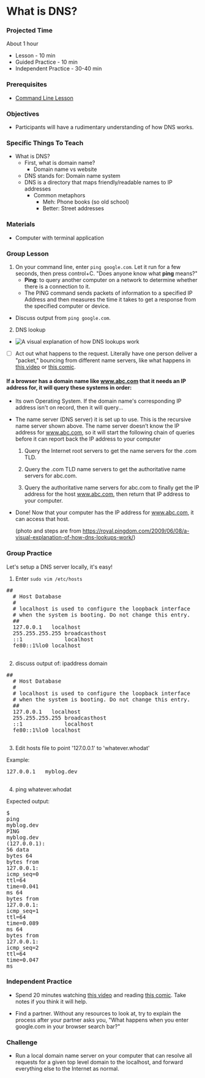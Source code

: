 # What is DNS?

### Projected Time
About 1 hour

- Lesson - 10 min
- Guided Practice - 10 min
- Independent Practice - 30-40 min

### Prerequisites
- [Command Line Lesson](/command-line/command-line-interface.md)

### Objectives
- Participants will have a rudimentary understanding of how DNS works.

### Specific Things To Teach

- What is DNS?
  - First, what is domain name?
    - Domain name vs website
  - DNS stands for: Domain name system
  - DNS is a directory that maps friendly/readable names to IP addresses
    - Common metaphors
      - Meh: Phone books (so old school)
      - Better: Street addresses

### Materials
- Computer with terminal application

### Group Lesson
1. On your command line, enter ```ping google.com```.  Let it run for a few seconds, then press control+C.
  "Does anyone know what **ping** means?"
   - **Ping**: to query another computer on a network to determine whether there is a connection to it.
   - The PING command sends packets of information to a specified IP Address and then measures the time it takes to get a response from the  specified computer or device.
  - Discuss output from ```ping google.com```.

2. DNS lookup
  - ![A visual explanation of how DNS lookups work](http://farm3.static.flickr.com/2435/3607857746_b4372ba3ba_o.png)
  - [ ] Act out what happens to the request.  Literally have one person deliver a "packet," bouncing from different name servers, like what happens in [this video](https://www.youtube.com/watch?v=72snZctFFtA) or [this comic](https://howdns.works/ep1/).

  #### If a browser has a domain name like www.abc.com that it needs an IP address for, it will query these systems in order:

  - Its own Operating System.  If the domain name's corresponding IP address isn't on record, then it will query...

  - The name server (DNS server) it is set up to use. This is the recursive name server shown above.  The name server doesn’t know the IP address for www.abc.com, so it will start the following chain of queries before it can report back the IP address to your computer

    1. Query the Internet root servers to get the name servers for the .com TLD.

    2. Query the .com TLD name servers to get the authoritative name servers for abc.com.

    3. Query the authoritative name servers for abc.com to finally get the IP address for the host www.abc.com, then return that IP address to your computer.

  - Done! Now that your computer has the IP address for www.abc.com, it can access that host.

    (photo and steps are from https://royal.pingdom.com/2009/06/08/a-visual-explanation-of-how-dns-lookups-work/)

### Group Practice
Let's setup a DNS server locally, it's easy!
1. Enter ```sudo vim /etc/hosts```
  <pre><span class="cp">##</span>
  <span class="cp"># Host Database</span>
  <span class="cp">#</span>
  <span class="cp"># localhost is used to configure the loopback interface</span>
  <span class="cp"># when the system is booting. Do not change this entry.</span>
  <span class="cp">##</span>
  <span class="mf">127.0.0.1</span>   <span class="n">localhost</span>
  <span class="mf">255.255.255.255</span> <span class="n">broadcasthost</span>
  <span class="o">::</span><span class="mi">1</span>             <span class="n">localhost</span>
  <span class="n">fe80</span><span class="o">::</span><span class="mi">1</span><span class="o">%</span><span class="n">lo0</span> <span class="n">localhost</span>
  </pre>

2. discuss output of: ipaddress  domain
  <pre><span class="cp">##</span>
  <span class="cp"># Host Database</span>
  <span class="cp">#</span>
  <span class="cp"># localhost is used to configure the loopback interface</span>
  <span class="cp"># when the system is booting. Do not change this entry.</span>
  <span class="cp">##</span>
  <span class="mf">127.0.0.1</span>   <span class="n">localhost</span>
  <span class="mf">255.255.255.255</span> <span class="n">broadcasthost</span>
  <span class="o">::</span><span class="mi">1</span>             <span class="n">localhost</span>
  <span class="n">fe80</span><span class="o">::</span><span class="mi">1</span><span class="o">%</span><span class="n">lo0</span> <span class="n">localhost</span>
  </pre>

3. Edit hosts file to point '127.0.0.1' to 'whatever.whodat'

  Example:

  <pre><span class="mf">127.0.0.1</span>   <span class="n">myblog</span><span class="p">.</span><span class="n">dev</span>
  </pre>

4. ping whatever.whodat

  Expected output:
    <pre><span class="err">$</span> <span class="n">ping</span> <span class="n">myblog</span><span class="p">.</span><span class="n">dev</span>
    <span class="n">PING</span> <span class="n">myblog</span><span class="p">.</span><span class="n">dev</span> <span class="p">(</span><span class="mf">127.0.0.1</span><span class="p">)</span><span class="o">:</span> <span class="mi">56</span> <span class="n">data</span> <span class="n">bytes</span>
    <span class="mi">64</span> <span class="n">bytes</span> <span class="n">from</span> <span class="mf">127.0.0.1</span><span class="o">:</span> <span class="n">icmp_seq</span><span class="o">=</span><span class="mi">0</span> <span class="n">ttl</span><span class="o">=</span><span class="mi">64</span> <span class="n">time</span><span class="o">=</span><span class="mf">0.041</span> <span class="n">ms</span>
    <span class="mi">64</span> <span class="n">bytes</span> <span class="n">from</span> <span class="mf">127.0.0.1</span><span class="o">:</span> <span class="n">icmp_seq</span><span class="o">=</span><span class="mi">1</span> <span class="n">ttl</span><span class="o">=</span><span class="mi">64</span> <span class="n">time</span><span class="o">=</span><span class="mf">0.089</span> <span class="n">ms</span>
    <span class="mi">64</span> <span class="n">bytes</span> <span class="n">from</span> <span class="mf">127.0.0.1</span><span class="o">:</span> <span class="n">icmp_seq</span><span class="o">=</span><span class="mi">2</span> <span class="n">ttl</span><span class="o">=</span><span class="mi">64</span> <span class="n">time</span><span class="o">=</span><span class="mf">0.047</span> <span class="n">ms</span>
    </pre>
 

### Independent Practice
- Spend 20 minutes watching [this video](https://www.youtube.com/watch?v=72snZctFFtA) and reading [this comic](https://howdns.works/ep1/).  Take notes if you think it will help.

- Find a partner. Without any resources to look at,  try to explain the process after your partner asks you, "What happens when you enter google.com in your browser search bar?"

### Challenge
- Run a local domain name server on your computer that can resolve all requests for a given top level domain to the localhost, and forward everything else to the Internet as normal.
